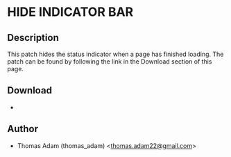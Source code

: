 HIDE INDICATOR BAR
==================

Description
-----------

This patch hides the status indicator when a page has finished loading.  The patch can be found by following the link in the Download section of this page.


Download
--------

* [http://www.xteddy.org/surf.html]: http://www.xteddy.org/surf.html

Author
------

* Thomas Adam (thomas_adam) <[thomas.adam22@gmail.com](mailto:thomas.adam22@gmail.com)>
